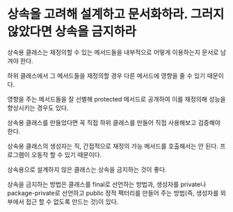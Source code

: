 # 상속을 고려해 설계하고 문서화하라. 그러지 않았다면 상속을 금지하라

상속용 클래스는 재정의할 수 있는 메서드들을 내부적으로 어떻게 이용하는지 문서로 남겨야 한다.

하위 클래스에서 그 메서드들을 재정의할 경우 다른 메서드에 영향을 줄 수 있기 때문이다.

영향을 주는 메서드들을 잘 선별해 protected 메서드로 공개하여 이를 재정의해 성능을 향상시키는 경우도 있다.

상속용 클래스를 만들었다면 꼭 직접 하위 클래스를 만들어 직접 사용해보고 검증해야 한다.

상속용 클래스의 생성자는 직, 간접적으로 재정의 가능 메서드를 호출해서는 안 된다. 프로그램이 오동작 할 수 있기 때문이다.

상속용으로 설계하지 않은 클래스는 상속을 금지하는 것이 좋다.

상속을 금지하는 방법은 클래스를 final로 선언하는 방법과, 생성자를 private나 package-private로 선언하고 public 정적 팩터리를 만들어 주는 방법(즉, 생성자를 외부에서 접근 할 수 없도록 만드는 것)이 있다.